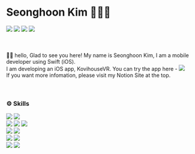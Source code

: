 
# Seonghoon Kim 🧑🏻‍💻

<div>
  <a href="https://github.com/seonghooony"><img src="https://hits.seeyoufarm.com/api/count/incr/badge.svg?url=https%3A%2F%2Fgithub.com%2Fseonghooony&count_bg=%23E3E5CC&title_bg=%2317A9AE&icon=apple.svg&icon_color=%232AD3B6&title=Visited&edge_flat=false"/></a>
  <a href="mailto:hanrinsa2@naver.com"><img src="https://img.shields.io/badge/sending Email-03C75A?style=flat&logo=Naver&logoColor=white"/></a> 
  <a href="https://seonghooony.tistory.com"><img src="https://img.shields.io/badge/Go to Blog-EA5220?style=flat&logo=Tistory&logoColor=white"/></a> 
  <a href="https://power-strand-7f4.notion.site/Seonghoon-Kim-b9cbf116a58e41cb9879bc509b02c280?pvs=4"><img src="https://img.shields.io/badge/Go to Notion-ffffff?style=flat&logo=Notion&logoColor=black"/></a>
</div>
</br>
</br>
</br>
👋🏼 hello, Glad to see you here! My name is Seonghoon Kim, I am a mobile developer using Swift (iOS).
</br>
I am developing an iOS app, KovihouseVR. You can try the app here - <a href="https://apps.apple.com/kr/app/%EC%BD%94%EB%B9%84%ED%95%98%EC%9A%B0%EC%8A%A4vr-3d%EB%A1%9C-%EC%A6%90%EA%B8%B0%EB%8A%94-%EC%9D%B8%ED%85%8C%EB%A6%AC%EC%96%B4/id1537031693"><img src="https://img.shields.io/badge/Go to App Store-0D96F6?style=flat&logo=App Store&logoColor=white"/></a>
</br>
If you want more infomation, please visit my Notion Site at the top.

</br> 
</br>
</br>
<h3>⚙️ Skills</h3>
<div>
  <img src="https://img.shields.io/badge/Swift-FA7343?style=flat&logo=Swift&logoColor=white"/>
  <img src="https://img.shields.io/badge/RxSwift-B7178C?style=flat&logo=ReactiveX&logoColor=white"/>
  <br>
  <img src="https://img.shields.io/badge/SnapKit-0095BD?style=flat"/>
  <img src="https://img.shields.io/badge/Alamofire-D84327?style=flat"/>
  <img src="https://img.shields.io/badge/ReactorKit-6EA1E0?style=flat"/>
  <br>
  <img src="https://img.shields.io/badge/MVVM-009000?style=flat-square"/>
  <img src="https://img.shields.io/badge/Clean Architecture-80FF00?style=flat"/>
  <br>
  <img src="https://img.shields.io/badge/SVN-809CC9?style=flat&logo=Subversion&logoColor=white"/>
  <img src="https://img.shields.io/badge/Git-000000?style=flat&logo=Git&logoColor=white"/>
  <br>
  <img src="https://img.shields.io/badge/Xcode-147EFB?style=flat&logo=Xcode&logoColor=white"/>
  <img src="https://img.shields.io/badge/iOS-000000?style=flat&logo=Apple&logoColor=white"/>
</div>
  
</br>
</br>
</br>

  
<!-- [![Top Langs](https://github-readme-stats.vercel.app/api/top-langs/?username=seonghooony&layout=compact)](https://github.com/anuraghazra/github-readme-stats)   !-->





